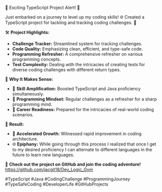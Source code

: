 🚀 Exciting TypeScript Project Alert! 🚀

Just embarked on a journey to level up my coding skills! 🌐 Created a TypeScript project for tackling and tracking coding challenges. 🚧


🛠️ **Project Highlights:**
- **Challenge Tracker:** Streamlined system for tracking challenges.
- **Code Quality:** Emphasizing clean, efficient, and type-safe code.
- **Programming Refresher:** A comprehensive refresher on various programming concepts.
- **Test Complexity:** Dealing with the intricacies of creating tests for diverse coding challenges with different return types.


🤯 **Why It Makes Sense:**
- 💪 **Skill Amplification:** Boosted TypeScript and Java proficiency simultaneously.
- 🔄 **Programming Mindset:** Regular challenges as a refresher for a sharp programming mind.
- 🎯 **Career Readiness:** Prepared for the intricacies of real-world coding scenarios.

🙌 **Result:**
- 🚀 **Accelerated Growth:** Witnessed rapid improvement in coding architecture.
- 🌐 **Epiphany:** While going through this process I realized that once I get to my desired proficiency I can alternate to different languages in the future to learn new languages. 

🔗 **Check out the project on GitHub and join the coding adventure!** 
https://github.com/jacgit18/Dev_Logic_Gym

#TypeScript #Java #CodingChallenge #ProgrammingJourney #TypeSafeCoding #DeveloperLife #GitHubProjects